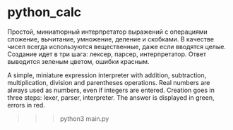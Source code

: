 # python_calc

Простой, миниатюрный интерпретатор выражений с операциями сложение, вычитание, умножение, деление и скобками. В качестве чисел всегда используются вещественные, даже если вводятся целые. Создание идет в три шага: лексер, парсер, интерпретатор. Ответ выводится зеленым цветом, ошибки красным.

A simple, miniature expression interpreter with addition, subtraction, multiplication, division and parentheses operations. Real numbers are always used as numbers, even if integers are entered. Creation goes in three steps: lexer, parser, interpreter. The answer is displayed in green, errors in red.

>>> python3 main.py
